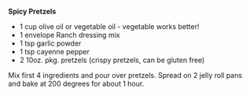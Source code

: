 **Spicy Pretzels**

* 1 cup olive oil or vegetable oil - vegetable works better!
* 1 envelope Ranch dressing mix
* 1 tsp garlic powder
* 1 tsp cayenne pepper
* 2 10oz. pkg. pretzels (crispy pretzels, can be gluten free)

Mix first 4 ingredients and pour over pretzels. Spread on 2 jelly roll pans and bake at 200 degrees for about 1 hour.
